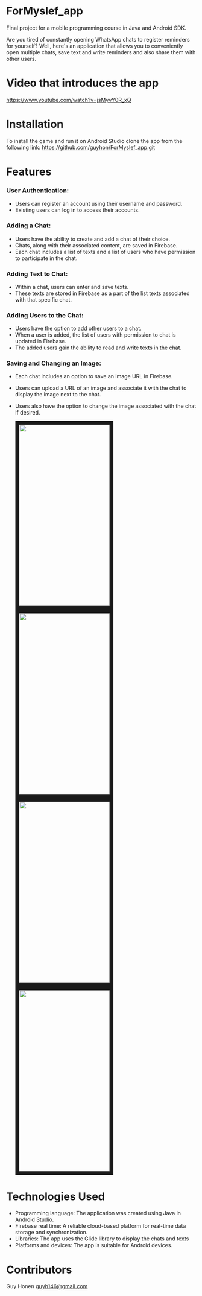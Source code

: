 # ForMyslef_app
Final project for a mobile programming course in Java and Android SDK.

Are you tired of constantly opening WhatsApp chats to register reminders for yourself? 
Well, here's an application that allows you to conveniently open multiple chats, save text and write reminders 
and also share them with other users.


# Video that introduces the app
 https://www.youtube.com/watch?v=jsMyvY0R_xQ
  

# Installation
  To install the game and run it on Android Studio clone the app from the following link:
   https://github.com/guyhon/ForMyslef_app.git

# Features
### User Authentication:

* Users can register an account using their username and password.
* Existing users can log in to access their accounts.

### Adding a Chat:

* Users have the ability to create and add a chat of their choice.
* Chats, along with their associated content, are saved in Firebase.
* Each chat includes a list of texts and a list of users who have permission to participate in the chat.

### Adding Text to Chat:

* Within a chat, users can enter and save texts.
* These texts are stored in Firebase as a part of the list texts associated with that specific chat.

### Adding Users to the Chat:

* Users have the option to add other users to a chat.
* When a user is added, the list of users with permission to chat is updated in Firebase.
* The added users gain the ability to read and write texts in the chat.

### Saving and Changing an Image:

* Each chat includes an option to save an image URL in Firebase.
* Users can upload a URL of an image and associate it with the chat to display the image next to the chat.
* Users also have the option to change the image associated with the chat if desired.

  
  <img src=https://github.com/guyhon/ForMyslef_app/assets/74957640/b4526c95-9e88-4db2-958d-66e831dc4a60
  width="240" height="480" border="10" />
  </a>
  <img src=https://github.com/guyhon/ForMyslef_app/assets/74957640/52f5508d-aaa3-43a9-8e81-1a3d9fa8d874
  width="240" height="480" border="10" />
  </a>
  <img src=https://github.com/guyhon/ForMyslef_app/assets/74957640/342bac53-9abb-4914-832f-0d23242fefa5
  width="240" height="480" border="10" />
  </a>
  <img src=https://github.com/guyhon/ForMyslef_app/assets/74957640/6b523fd7-0b01-48ea-b533-0da5f3746aec
  width="240" height="480" border="10" />
  </a>

# Technologies Used
  * Programming language: The application was created using Java in Android Studio.
  * Firebase real time: A reliable cloud-based platform for real-time data storage and synchronization.
  * Libraries: The app uses the Glide library to display the chats and texts
  * Platforms and devices: The app is suitable for Android devices.

# Contributors
  Guy Honen guyh146@gmail.com
